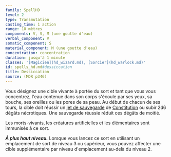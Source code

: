 ```yaml
---
family: SpellHD
level: 2
type: Transmutation
casting_time: 1 action
range: 18 mètres
components: V, S, M (une goutte d'eau)
verbal_component: V
somatic_component: S
material_component: M (une goutte d'eau)
concentration: concentration
duration: jusqu'à 1 minute
classes: '[Magicien](hd_wizard.md), [Sorcier](hd_warlock.md)'
id: spells_hd.md#dessiccation
title: Dessiccation
source: (MDR p346)
---
```


Vous désignez une cible vivante à portée du sort et tant que vous vous concentrez, l'eau contenue dans son corps s'écoule par ses yeux, sa bouche, ses oreilles ou les pores de sa peau. Au début de chacun de ses tours, la cible doit réussir un [jet de sauvegarde](hd_abilities_jets_de_sauvegarde.md) de [Constitution](hd_abilities_constitution.md) ou subir 2d6 dégâts nécrotiques. Une sauvegarde réussie réduit ces dégâts de moitié.

Les morts-vivants, les créatures artificielles et les élémentaires sont immunisés à ce sort.

**_À plus haut niveau._** Lorsque vous lancez ce sort en utilisant un emplacement de sort de niveau 3 ou supérieur, vous pouvez affecter une cible supplémentaire par niveau d'emplacement au-delà du niveau 2.

